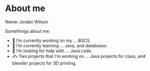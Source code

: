 # About me

Name: Jordan Wilson

Somethings about me: 
- 🔭 I’m currently working on my ... BSCS.
- 🌱 I’m currently learning ... Java, and databases.
- 🤔 I’m looking for help with ... Java code.
- ✍ Two projects that I'm working on ... Java projects for class, and blender projects for 3D printing.

